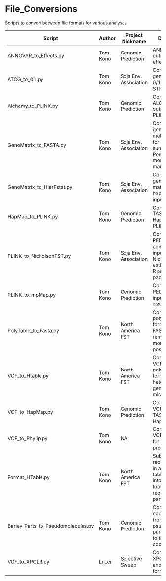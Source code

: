 # File_Conversions
Scripts to convert between file formats for various analyses

| Script | Author | Project Nickname | Description |
|--------|--------|------------------|-------------|
| ANNOVAR_to_Effects.py| Tom Kono | Genomic Prediction | ANNOVAR output to SNP effects table |
| ATCG_to_01.py | Tom Kono | Soja Env. Association | Convert ATCG genotypes to 0/1 for STRUCTURE |
| Alchemy_to_PLINK.py | Tom Kono | Genomic Prediction | Convert ALCHEMY output report to PLINK PED |
| GenoMatrix_to_FASTA.py | Tom Kono | Soja Env. Association | Convert a genotyping matrix to FASTA for libsequence summaries. Removes monomorphic markers. |
| GenoMatrix_to_HierFstat.py | Tom Kono | Soja Env. Association | Convert a genotyping matrix to haploid hierfstat input |
| HapMap_to_PLINK.py | Tom Kono | Genomic Prediction | Convert a TASSEL HapMap file to PLINK PED |
| PLINK_to_NicholsonFST.py | Tom Kono | Soja Env. Association | Convert a PLINK PED+CLST combination to inputs for Nicholson FST estimation in the R `popgen` package |
| PLINK_to_mpMap.py | Tom Kono | Genomic Prediction | Convert PLINK PED/MAP to inputs for the R `mpMap` package |
| PolyTable_to_Fasta.py | Tom Kono | North America FST | Convert a polytable-like format to FASTA, removing monomorphic positions |
| VCF_to_Htable.py | Tom Kono | North America FST | Convert from a VCF to a polytable-like format. Codes heterozygous genotypes as missing |
| VCF_to_HapMap.py | Tom Kono | Genomic Prediction | Convert from VCF to a TASSEL HapMap format |
| VCF_to_Phylip.py | Tom Kono | NA | Convert from a VCF to an input for PHYLIP programs |
| Format_HTable.py | Tom Kono | North America FST | Subset or reorder samples in a Hudson table for input into libsequence tools that require partitioning |
| Barley_Parts_to_Pseudomolecules.py | Tom Kono | Genomic Prediction | Convert VCF coordinates from the IPK psuedomolecule parts assembly to the non-split coordinates. |
| VCF_to_XPCLR.py | Li Lei | Selective Sweep | Convert VCF to XPCLR geno and map file format |